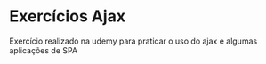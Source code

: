 # Exercícios Ajax



Exercício realizado na udemy para praticar o uso do ajax e algumas aplicações de SPA
